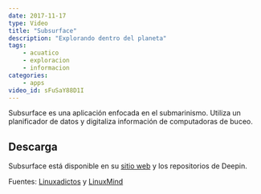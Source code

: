 ```yaml
---
date: 2017-11-17
type: Video
title: "Subsurface"
description: "Explorando dentro del planeta"
tags:
    - acuatico
    - exploracion
    - informacion
categories:
    - apps
video_id: sFuSaY88D1I
---
```


Subsurface es una aplicación enfocada en el submarinismo. Utiliza un planificador de datos y digitaliza información de computadoras de buceo.

## Descarga

Subsurface está disponible en su [sitio web](https://subsurface-divelog.org/es/) y los repositorios de Deepin.

Fuentes: [Linuxadictos](https://www.linuxadictos.com/subsurface-4-7-1-linus-torvalds-lanza-una-nueva-version-mejorada.html) y [LinuxMind](https://www.youtube.com/channel/UCdhFR7qIzP2PEuUtmWenXqw)
